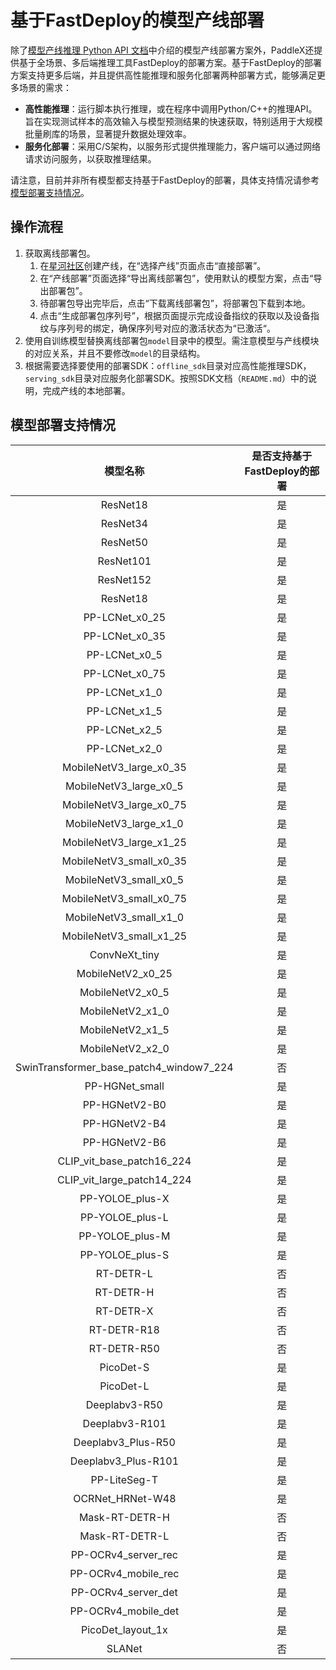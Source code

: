 # 基于FastDeploy的模型产线部署

除了[模型产线推理 Python API 文档](./pipeline_inference_api.md)中介绍的模型产线部署方案外，PaddleX还提供基于全场景、多后端推理工具FastDeploy的部署方案。基于FastDeploy的部署方案支持更多后端，并且提供高性能推理和服务化部署两种部署方式，能够满足更多场景的需求：

- **高性能推理**：运行脚本执行推理，或在程序中调用Python/C++的推理API。旨在实现测试样本的高效输入与模型预测结果的快速获取，特别适用于大规模批量刷库的场景，显著提升数据处理效率。
- **服务化部署**：采用C/S架构，以服务形式提供推理能力，客户端可以通过网络请求访问服务，以获取推理结果。

请注意，目前并非所有模型都支持基于FastDeploy的部署，具体支持情况请参考[模型部署支持情况](#模型部署支持情况)。

## 操作流程

1. 获取离线部署包。
    1. 在[星河社区](https://aistudio.baidu.com/pipeline/mine)创建产线，在“选择产线”页面点击“直接部署”。
    2. 在“产线部署”页面选择“导出离线部署包”，使用默认的模型方案，点击“导出部署包”。
    3. 待部署包导出完毕后，点击“下载离线部署包”，将部署包下载到本地。
    4. 点击“生成部署包序列号”，根据页面提示完成设备指纹的获取以及设备指纹与序列号的绑定，确保序列号对应的激活状态为“已激活“。
2. 使用自训练模型替换离线部署包`model`目录中的模型。需注意模型与产线模块的对应关系，并且不要修改`model`的目录结构。
3. 根据需要选择要使用的部署SDK：`offline_sdk`目录对应高性能推理SDK，`serving_sdk`目录对应服务化部署SDK。按照SDK文档（`README.md`）中的说明，完成产线的本地部署。

## 模型部署支持情况

| 模型名称 | 是否支持基于FastDeploy的部署 |
| :---: | :---: |
| ResNet18 | 是 |
| ResNet34 | 是 |
| ResNet50 | 是 |
| ResNet101 | 是 |
| ResNet152 | 是 |
| ResNet18 | 是 |
| PP-LCNet_x0_25 | 是 |
| PP-LCNet_x0_35 | 是 |
| PP-LCNet_x0_5 | 是 |
| PP-LCNet_x0_75 | 是 |
| PP-LCNet_x1_0 | 是 |
| PP-LCNet_x1_5 | 是 |
| PP-LCNet_x2_5 | 是 |
| PP-LCNet_x2_0 | 是 |
| MobileNetV3_large_x0_35 | 是 |
| MobileNetV3_large_x0_5 | 是 |
| MobileNetV3_large_x0_75 | 是 |
| MobileNetV3_large_x1_0 | 是 |
| MobileNetV3_large_x1_25 | 是 |
| MobileNetV3_small_x0_35 | 是 |
| MobileNetV3_small_x0_5 | 是 |
| MobileNetV3_small_x0_75 | 是 |
| MobileNetV3_small_x1_0 | 是 |
| MobileNetV3_small_x1_25 | 是 |
| ConvNeXt_tiny | 是 |
| MobileNetV2_x0_25 | 是 |
| MobileNetV2_x0_5 | 是 |
| MobileNetV2_x1_0 | 是 |
| MobileNetV2_x1_5 | 是 |
| MobileNetV2_x2_0 | 是 |
| SwinTransformer_base_patch4_window7_224 | 否 |
| PP-HGNet_small | 是 |
| PP-HGNetV2-B0 | 是 |
| PP-HGNetV2-B4 | 是 |
| PP-HGNetV2-B6 | 是 |
| CLIP_vit_base_patch16_224 | 是 |
| CLIP_vit_large_patch14_224 | 是 |
| PP-YOLOE_plus-X | 是 |
| PP-YOLOE_plus-L | 是 |
| PP-YOLOE_plus-M | 是 |
| PP-YOLOE_plus-S | 是 |
| RT-DETR-L | 否 |
| RT-DETR-H | 否 |
| RT-DETR-X | 否 |
| RT-DETR-R18 | 否 |
| RT-DETR-R50 | 否 |
| PicoDet-S | 是 |
| PicoDet-L | 是 |
| Deeplabv3-R50 | 是 |
| Deeplabv3-R101 | 是 |
| Deeplabv3_Plus-R50 | 是 |
| Deeplabv3_Plus-R101 | 是 |
| PP-LiteSeg-T | 是 |
| OCRNet_HRNet-W48 | 是 |
| Mask-RT-DETR-H | 否 |
| Mask-RT-DETR-L | 否 |
| PP-OCRv4_server_rec | 是 |
| PP-OCRv4_mobile_rec | 是 |
| PP-OCRv4_server_det | 是 |
| PP-OCRv4_mobile_det | 是 |
| PicoDet_layout_1x | 是 |
| SLANet | 否 |
